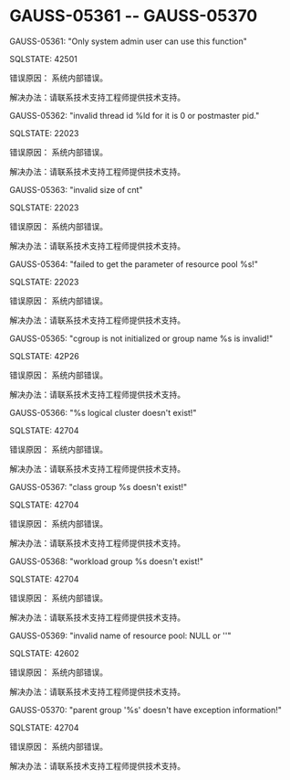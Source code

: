 # GAUSS-05361 -- GAUSS-05370

GAUSS-05361: "Only system admin user can use this function"

SQLSTATE: 42501

错误原因： 系统内部错误。

解决办法：请联系技术支持工程师提供技术支持。

GAUSS-05362: "invalid thread id %ld for it is 0 or postmaster pid."

SQLSTATE: 22023

错误原因： 系统内部错误。

解决办法：请联系技术支持工程师提供技术支持。

GAUSS-05363: "invalid size of cnt"

SQLSTATE: 22023

错误原因： 系统内部错误。

解决办法：请联系技术支持工程师提供技术支持。

GAUSS-05364: "failed to get the parameter of resource pool %s!"

SQLSTATE: 22023

错误原因： 系统内部错误。

解决办法：请联系技术支持工程师提供技术支持。

GAUSS-05365: "cgroup is not initialized or group name %s is invalid!"

SQLSTATE: 42P26

错误原因： 系统内部错误。

解决办法：请联系技术支持工程师提供技术支持。

GAUSS-05366: "%s logical cluster doesn't exist!"

SQLSTATE: 42704

错误原因： 系统内部错误。

解决办法：请联系技术支持工程师提供技术支持。

GAUSS-05367: "class group %s doesn't exist!"

SQLSTATE: 42704

错误原因： 系统内部错误。

解决办法：请联系技术支持工程师提供技术支持。

GAUSS-05368: "workload group %s doesn't exist!"

SQLSTATE: 42704

错误原因： 系统内部错误。

解决办法：请联系技术支持工程师提供技术支持。

GAUSS-05369: "invalid name of resource pool: NULL or ''"

SQLSTATE: 42602

错误原因： 系统内部错误。

解决办法：请联系技术支持工程师提供技术支持。

GAUSS-05370: "parent group '%s' doesn't have exception information!"

SQLSTATE: 42704

错误原因： 系统内部错误。

解决办法：请联系技术支持工程师提供技术支持。

